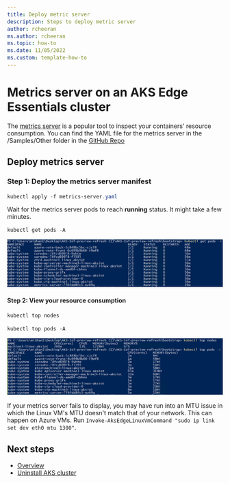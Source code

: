 ```yaml
---
title: Deploy metric server
description: Steps to deploy metric server
author: rcheeran
ms.author: rcheeran
ms.topic: how-to
ms.date: 11/05/2022
ms.custom: template-how-to
---
```


# Metrics server on an AKS Edge Essentials cluster

The [metrics server](https://github.com/kubernetes-sigs/metrics-server) is a popular tool to inspect your containers' resource consumption. You can find the YAML file for the metrics server in the /Samples/Other
 folder in the [GitHub Repo](https://github.com/Azure/aks-edge-utils/)

## Deploy metrics server

### Step 1: Deploy the metrics server manifest

```powershell
kubectl apply -f metrics-server.yaml
```

Wait for the metrics server pods to reach **running** status. It might take a few minutes.

```powershell
kubectl get pods -A
```

![Screenshot of results showing metrics pod running.](media/aks-edge/metrics-pod-running.png)

#### Step 2: View your resource consumption

```powershell
kubectl top nodes
```

```powershell
kubectl top pods -A
```

![Screenshot of results showing metrics server installed.](media/aks-edge/metrics-server-installed.png)

If your metrics server fails to display, you may have run into an MTU issue in which the Linux VM's MTU doesn't match that of your network. This can happen on Azure VMs. Run `Invoke-AksEdgeLinuxVmCommand "sudo ip link set dev eth0 mtu 1300"`.

## Next steps

- [Overview](aks-edge-overview.md)
- [Uninstall AKS cluster](aks-edge-howto-uninstall.md)
